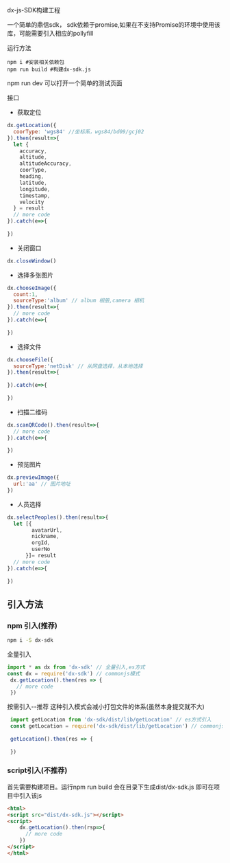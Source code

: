 dx-js-SDK构建工程

一个简单的鼎信sdk，
sdk依赖于promise,如果在不支持Promise的环境中使用该库，可能需要引入相应的pollyfill

运行方法
```
npm i #安装相关依赖包
npm run build #构建dx-sdk.js
```
npm run dev 可以打开一个简单的测试页面

接口 
* 获取定位
```javascript
dx.getLocation({
  coorType: 'wgs84' //坐标系，wgs84/bd09/gcj02
}).then(result=>{
  let {
    accuracy,
    altitude,
    altitudeAccuracy,
    coorType,
    heading,
    latitude,
    longitude,
    timestamp,
    velocity
  } = result
  // more code
}).catch(e=>{
  
})
```
* 关闭窗口
```javascript
dx.closeWindow()
```

* 选择多张图片
```javascript
dx.chooseImage({
  count:1,
  sourceType:'album' // album 相册,camera 相机
}).then(result=>{
  // more code
}).catch(e=>{
  
})
```

* 选择文件
```javascript
dx.chooseFile({
  sourceType:'netDisk' // 从网盘选择，从本地选择
}).then(result=>{
  
}).catch(e=>{
  
})
```

* 扫描二维码
```javascript
dx.scanQRCode().then(result=>{
  // more code
}).catch(e=>{
  
})
```

* 预览图片
```javascript
dx.previewImage({
  url:'aa' // 图片地址
})
```

* 人员选择
```javascript
dx.selectPeoples().then(result=>{
  let [{
        avatarUrl,
        nickname,
        orgId,
        userNo
      }]= result
  // more code
}).catch(e=>{
  
})
```

## 引入方法
### npm 引入(推荐)
```bash
npm i -S dx-sdk
```

全量引入
```javascript
import * as dx from 'dx-sdk' // 全量引入,es方式
const dx = require('dx-sdk') // commonjs模式
 dx.getLocation().then(res => {
   // more code       
 })
```

按需引入--推荐
这种引入模式会减小打包文件的体系(虽然本身提交就不大)
```javascript
 import getLocation from 'dx-sdk/dist/lib/getLocation' // es方式引入
 const getLocation = require('dx-sdk/dist/lib/getLocation') // commonjs模式引入
 
 getLocation().then(res => {
 
 })

```
### script引入(不推荐)

首先需要构建项目。运行npm run build
会在目录下生成dist/dx-sdk.js
即可在项目中引入该js
```html
<html>
<script src="dist/dx-sdk.js"></script>
<script>
    dx.getLocation().then(rsp=>{
      // more code
    })
</script>
</html>

```
